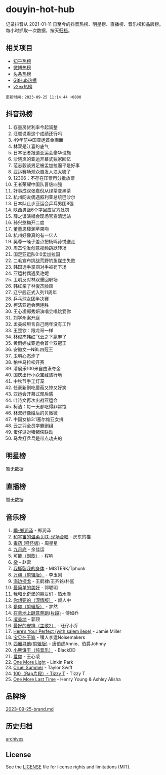 # douyin-hot-hub

记录抖音从 2021-01-11 日至今的抖音热榜、明星榜、直播榜、音乐榜和品牌榜。每小时抓取一次数据，按天[归档](archives)。

## 相关项目

- [知乎热榜](https://github.com/lonnyzhang423/zhihu-hot-hub)
- [微博热榜](https://github.com/lonnyzhang423/weibo-hot-hub)
- [头条热榜](https://github.com/lonnyzhang423/toutiao-hot-hub)
- [GitHub热榜](https://github.com/lonnyzhang423/github-hot-hub)
- [v2ex热榜](https://github.com/lonnyzhang423/v2ex-hot-hub)


`更新时间：2023-09-25 11:14:44 +0800`

## 抖音热榜

1. 存量房贷利率今起调整
1. 汪顺说看这个成绩还行吗
1. 49年前中国亚运首金画面
1. 林双是江喜的底气
1. 日本记者报道亚运会豪华设施
1. 沙晓岚的亚运开幕式独家回忆
1. 范志毅谈男足被孟加拉逼平是好事
1. 亚运赛场观众自发人浪太嗨了
1. 12306：不存在压票再分批放票
1. 王者荣耀中国队晋级四强
1. 好事成双张嘉倪从绿茶变黑茶
1. 杭州网友偶遇叙利亚总统巴沙尔
1. 日本队止步亚运会乒乓男团8强
1. 陕西男篮6个字回应官方处罚
1. 薛之谦演唱会现场官宣清远站
1. 孙兴慜梅开二度
1. 董董恩楼渊苹果吻
1. 杭州好像真的有一亿人
1. 吴尊一嗓子差点把杨鸣孙悦送走
1. 周杰伦发创意视频跳跃转场
1. 国足亚运队0:0孟加拉国
1. 二毛宣布挑战荒野钓鱼谋生失败
1. 韩国选手掌掴对手被罚下场
1. 亚运村偶遇吴艳妮
1. 卫明反对林双重回职场
1. 韩红亲了林俊杰脸颊
1. 辽宁舰正式入列11周年
1. 乒乓球女团半决赛
1. 柯洁亚运会两连胜
1. 王心凌郑秀妍演唱会唱跳爱你
1. 刘学州案开庭
1. 孟美岐坦言自己两年没有工作
1. 王楚钦：跟龙哥一样
1. 林俊杰韩红飞云之下赢麻了
1. 黄雨婷成亚运会首个双冠王
1. 安徽文一NBL四冠王
1. 卫明心态炸了
1. 柏林马拉松开赛
1. 潘展乐100米自由泳夺金
1. 国庆出行小众宝藏旅行地
1. 中秋节手工灯笼
1. 任豪新剧吃蘑菇又惨又好笑
1. 亚运会开幕式观后感
1. 叶诗文再次出战亚运会
1. 柯洁：每一天都吃得非常饱
1. 林双好像婚后的贝微微
1. 中国女排3:1塞尔维亚女排
1. 云之羽全员学霸剧组
1. 蛋仔派对猪猪侠联动
1. 马龙打乒乓是带点功夫的

## 明星榜

暂无数据

## 直播榜

暂无数据

## 音乐榜

1. [瞬-郑润泽](https://sf6-cdn-tos.douyinstatic.com/obj/tos-cn-ve-2774/oYXHIohzvbNAzBhHgyksWpRM4bfkDsBdBDAynw) - 郑润泽
1. [和宇宙的温柔关联-现场合唱](https://sf6-cdn-tos.douyinstatic.com/obj/tos-cn-ve-2774/o0hONGDYQBgk0e5bqDeQOonVmncA6tC2nBwZLT) - 房东的猫
1. [毒药 (释怀版)](https://sf3-cdn-tos.douyinstatic.com/obj/tos-cn-ve-2774/oYILMEAzspdZBIzy4frJNB8ZHPHWAhiwowd4Ad) - 周星星
1. [九月底](https://sf3-cdn-tos.douyinstatic.com/obj/tos-cn-ve-2774/oMfewG4PDTFhF8iz3OGQ7ABH5i6fCgnMaoCbzZ) - 余佳运
1. [可能（副歌）](https://sf6-cdn-tos.douyinstatic.com/obj/tos-cn-ve-2774/cde1731888894259b333569393c2fb51) - 程响
1. [朵](https://sf3-cdn-tos.douyinstatic.com/obj/tos-cn-ve-2774/932f5bdfcd7c47b880525e92ab8a4999) - 赵雷
1. [我撕裂我的身体](https://sf3-cdn-tos.douyinstatic.com/obj/tos-cn-ve-2774/o0cWZzf7vIzpjLQBHPXwtFhMxYUvsP8AoC8EgA) - MISTERK/Tphunk
1. [万疆（剪辑版）](https://sf3-cdn-tos.douyinstatic.com/obj/tos-cn-ve-2774/ooG7oVgFlDTelKCjCsTTobQvbdtj1BBQXnfZd8) - 李玉刚
1. [海边探戈](https://sf3-cdn-tos.douyinstatic.com/obj/tos-cn-ve-2774/os9gE0VQCGqt6VQkZDyBBYvfSDY0QFe3vVmubn) - 王鹤棣/王齐铭/朴鲨
1. [最简单的美好](https://sf6-cdn-tos.douyinstatic.com/obj/tos-cn-ve-2774/a3623594908d4f208709c19c9584f981) - 郭聪明
1. [我和比奇堡的朋友们](https://sf6-cdn-tos.douyinstatic.com/obj/tos-cn-ve-2774/f0505db981ea4a6d91453a15924a82aa) - 热水澡
1. [你想要的（深情版）](https://sf3-cdn-tos.douyinstatic.com/obj/tos-cn-ve-2774/oIMnk8GFpoYUtBP39qsBLeMCDPQxxYcI4gbeZS) - 颜人中
1. [是你（剪辑版）](https://sf3-cdn-tos.douyinstatic.com/obj/tos-cn-ve-2774/46019dae783c4c969944217fe1cfafc4) - 梦然
1. [在草地上肆意奔跑(片段)](https://sf6-cdn-tos.douyinstatic.com/obj/tos-cn-ve-2774/8831d494742f45dabdfa8adb8b817259) - 傅如乔
1. [凄美地](https://sf6-cdn-tos.douyinstatic.com/obj/tos-cn-ve-2774/oshF4RgFMhmTSa4jCaHNUXI0NetFtBBQBzBZdf) - 郭顶
1. [最好的安排（主歌2）](https://sf6-cdn-tos.douyinstatic.com/obj/tos-cn-ve-2774/oMMZX1DuHpMwgoDztBmZswgQnbCeeANZxBHkFY) - 旺仔小乔
1. [Here’s Your Perfect (with salem ilese)](https://sf6-cdn-tos.douyinstatic.com/obj/tos-cn-ve-2774/076b1576c6c546598f803fe53da388a7) - Jamie Miller
1. [宝贝在干嘛](https://sf6-cdn-tos.douyinstatic.com/obj/tos-cn-ve-2774/okW4hBCfJI5B2ZEgTCtikhMW7IafzNrBQIYkpJ) - 嘿人李逵Noisemakers
1. [西厢寻他(剪辑版)](https://sf6-cdn-tos.douyinstatic.com/obj/tos-cn-ve-2774/oUsAVfAQKlRNxEv5qxvIB8o5qmIWUcXbzJKJhw) - 唐伯虎Annie、伯爵Johnny
1. [小熊饼干（纯音乐）](https://sf3-cdn-tos.douyinstatic.com/obj/tos-cn-ve-2774/c25d7893334c4ded99a2ae09f9e2a7d6) - BlackDD
1. [爱你](https://sf3-cdn-tos.douyinstatic.com/obj/tos-cn-ve-2774/738d8b240f1e4519b44cf31c84e02e24) - 王心凌
1. [One More Light](https://sf6-cdn-tos.douyinstatic.com/obj/tos-cn-ve-2774/okIBCInhecoGOE5h6ZvqCBYtfXCIMQEbgkRKgD) - Linkin Park
1. [Cruel Summer](https://sf3-cdn-tos.douyinstatic.com/obj/tos-cn-ve-2774/b35ad770e6d4495abefaa493fa46b555) - Taylor Swift
1. [100（Rap片段）- Tizzy T](https://sf3-cdn-tos.douyinstatic.com/obj/tos-cn-ve-2774/f3d21de5ab834c0f9bb7443c06f73d04) - Tizzy T
1. [One More Last Time](https://sf3-cdn-tos.douyinstatic.com/obj/tos-cn-ve-2774/oAzTlo0LUAdCAIhjktsKWcLAEUKmZwGcOoB1fy) - Henry Young & Ashley Alisha

## 品牌榜

[2023-09-25-brand.md](archives/2023-09-25-brand.md)

## 历史归档

[archives](archives)

## License

See the [LICENSE](LICENSE) file for license rights and limitations (MIT).
